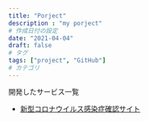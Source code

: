 ```yaml
---
title: "Porject"
description : "my porject"
# 作成日付の設定
date: "2021-04-04"
draft: false
# タグ
tags: ["project", "GitHub"]
# カテゴリ
---
```

開発したサービス一覧
- [新型コロナウイルス感染症確認サイト](https://status-check.komisan19.dev/)



